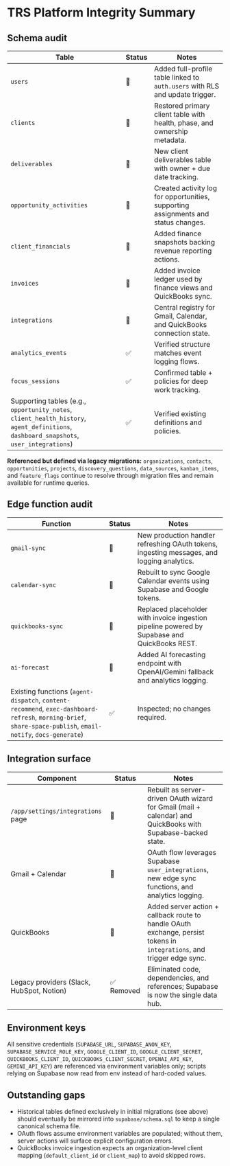 # TRS Platform Integrity Summary

## Schema audit

| Table | Status | Notes |
| --- | --- | --- |
| `users` | 🧩 | Added full-profile table linked to `auth.users` with RLS and update trigger. |
| `clients` | 🧩 | Restored primary client table with health, phase, and ownership metadata. |
| `deliverables` | 🧩 | New client deliverables table with owner + due date tracking. |
| `opportunity_activities` | 🧩 | Created activity log for opportunities, supporting assignments and status changes. |
| `client_financials` | 🧩 | Added finance snapshots backing revenue reporting actions. |
| `invoices` | 🧩 | Added invoice ledger used by finance views and QuickBooks sync. |
| `integrations` | 🧩 | Central registry for Gmail, Calendar, and QuickBooks connection state. |
| `analytics_events` | ✅ | Verified structure matches event logging flows. |
| `focus_sessions` | ✅ | Confirmed table + policies for deep work tracking. |
| Supporting tables (e.g., `opportunity_notes`, `client_health_history`, `agent_definitions`, `dashboard_snapshots`, `user_integrations`) | ✅ | Verified existing definitions and policies. |

**Referenced but defined via legacy migrations:** `organizations`, `contacts`, `opportunities`, `projects`, `discovery_questions`, `data_sources`, `kanban_items`, and `feature_flags` continue to resolve through migration files and remain available for runtime queries.

## Edge function audit

| Function | Status | Notes |
| --- | --- | --- |
| `gmail-sync` | 🧩 | New production handler refreshing OAuth tokens, ingesting messages, and logging analytics. |
| `calendar-sync` | 🧩 | Rebuilt to sync Google Calendar events using Supabase and Google tokens. |
| `quickbooks-sync` | 🧩 | Replaced placeholder with invoice ingestion pipeline powered by Supabase and QuickBooks REST. |
| `ai-forecast` | 🧩 | Added AI forecasting endpoint with OpenAI/Gemini fallback and analytics logging. |
| Existing functions (`agent-dispatch`, `content-recommend`, `exec-dashboard-refresh`, `morning-brief`, `share-space-publish`, `email-notify`, `docs-generate`) | ✅ | Inspected; no changes required. |

## Integration surface

| Component | Status | Notes |
| --- | --- | --- |
| `/app/settings/integrations` page | 🧩 | Rebuilt as server-driven OAuth wizard for Gmail (mail + calendar) and QuickBooks with Supabase-backed state. |
| Gmail + Calendar | 🧩 | OAuth flow leverages Supabase `user_integrations`, new edge sync functions, and analytics logging. |
| QuickBooks | 🧩 | Added server action + callback route to handle OAuth exchange, persist tokens in `integrations`, and trigger edge sync. |
| Legacy providers (Slack, HubSpot, Notion) | ✅ Removed | Eliminated code, dependencies, and references; Supabase is now the single data hub. |

## Environment keys

All sensitive credentials (`SUPABASE_URL`, `SUPABASE_ANON_KEY`, `SUPABASE_SERVICE_ROLE_KEY`, `GOOGLE_CLIENT_ID`, `GOOGLE_CLIENT_SECRET`, `QUICKBOOKS_CLIENT_ID`, `QUICKBOOKS_CLIENT_SECRET`, `OPENAI_API_KEY`, `GEMINI_API_KEY`) are referenced via environment variables only; scripts relying on Supabase now read from env instead of hard-coded values.

## Outstanding gaps

- Historical tables defined exclusively in initial migrations (see above) should eventually be mirrored into `supabase/schema.sql` to keep a single canonical schema file.
- OAuth flows assume environment variables are populated; without them, server actions will surface explicit configuration errors.
- QuickBooks invoice ingestion expects an organization-level client mapping (`default_client_id` or `client_map`) to avoid skipped rows.

